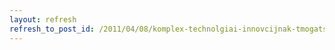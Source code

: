 ```yaml
---
layout: refresh
refresh_to_post_id: /2011/04/08/komplex-technolgiai-innovcijnak-tmogatsa-klaszterek-szmra
---
```

